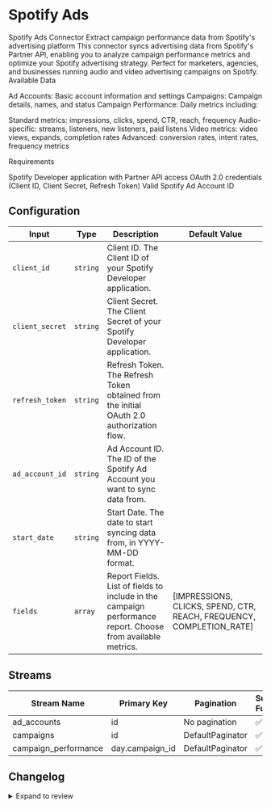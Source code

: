 # Spotify Ads

Spotify Ads Connector
Extract campaign performance data from Spotify&#39;s advertising platform
This connector syncs advertising data from Spotify&#39;s Partner API, enabling you to analyze campaign performance metrics and optimize your Spotify advertising strategy. Perfect for marketers, agencies, and businesses running audio and video advertising campaigns on Spotify.
Available Data

Ad Accounts: Basic account information and settings
Campaigns: Campaign details, names, and status
Campaign Performance: Daily metrics including:

Standard metrics: impressions, clicks, spend, CTR, reach, frequency
Audio-specific: streams, listeners, new listeners, paid listens
Video metrics: video views, expands, completion rates
Advanced: conversion rates, intent rates, frequency metrics



Requirements

Spotify Developer application with Partner API access
OAuth 2.0 credentials (Client ID, Client Secret, Refresh Token)
Valid Spotify Ad Account ID

## Configuration

| Input | Type | Description | Default Value |
|-------|------|-------------|---------------|
| `client_id` | `string` | Client ID. The Client ID of your Spotify Developer application. |  |
| `client_secret` | `string` | Client Secret. The Client Secret of your Spotify Developer application. |  |
| `refresh_token` | `string` | Refresh Token. The Refresh Token obtained from the initial OAuth 2.0 authorization flow. |  |
| `ad_account_id` | `string` | Ad Account ID. The ID of the Spotify Ad Account you want to sync data from. |  |
| `start_date` | `string` | Start Date. The date to start syncing data from, in YYYY-MM-DD format. |  |
| `fields` | `array` | Report Fields. List of fields to include in the campaign performance report. Choose from available metrics. | [IMPRESSIONS, CLICKS, SPEND, CTR, REACH, FREQUENCY, COMPLETION_RATE] |

## Streams
| Stream Name | Primary Key | Pagination | Supports Full Sync | Supports Incremental |
|-------------|-------------|------------|---------------------|----------------------|
| ad_accounts | id | No pagination | ✅ |  ❌  |
| campaigns | id | DefaultPaginator | ✅ |  ❌  |
| campaign_performance | day.campaign_id | DefaultPaginator | ✅ |  ✅  |

## Changelog

<details>
  <summary>Expand to review</summary>

| Version          | Date              | Pull Request | Subject        |
|------------------|-------------------|--------------|----------------|
| 0.0.10 | 2025-09-16 | [66270](https://github.com/airbytehq/airbyte/pull/66270) | Update dependencies |
| 0.0.9 | 2025-09-09 | [66128](https://github.com/airbytehq/airbyte/pull/66128) | Update dependencies |
| 0.0.8 | 2025-08-24 | [65466](https://github.com/airbytehq/airbyte/pull/65466) | Update dependencies |
| 0.0.7 | 2025-08-09 | [64817](https://github.com/airbytehq/airbyte/pull/64817) | Update dependencies |
| 0.0.6 | 2025-08-02 | [64468](https://github.com/airbytehq/airbyte/pull/64468) | Update dependencies |
| 0.0.5 | 2025-07-12 | [63080](https://github.com/airbytehq/airbyte/pull/63080) | Update dependencies |
| 0.0.4 | 2025-07-05 | [62741](https://github.com/airbytehq/airbyte/pull/62741) | Update dependencies |
| 0.0.3 | 2025-06-28 | [62277](https://github.com/airbytehq/airbyte/pull/62277) | Update dependencies |
| 0.0.2 | 2025-06-21 | [61807](https://github.com/airbytehq/airbyte/pull/61807) | Update dependencies |
| 0.0.1 | 2025-06-16 | | Initial release by [@Magistah](https://github.com/Magistah) via Connector Builder |

</details>
